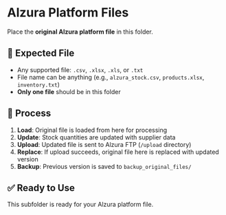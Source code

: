 # Alzura Platform Files

Place the **original Alzura platform file** in this folder.

## 📄 Expected File

- Any supported file: `.csv`, `.xlsx`, `.xls`, or `.txt`
- File name can be anything (e.g., `alzura_stock.csv`, `products.xlsx`, `inventory.txt`)
- **Only one file** should be in this folder

## 🔄 Process

1. **Load**: Original file is loaded from here for processing
2. **Update**: Stock quantities are updated with supplier data
3. **Upload**: Updated file is sent to Alzura FTP (`/upload` directory)
4. **Replace**: If upload succeeds, original file here is replaced with updated version
5. **Backup**: Previous version is saved to `backup_original_files/`

## ✅ Ready to Use

This subfolder is ready for your Alzura platform file.
